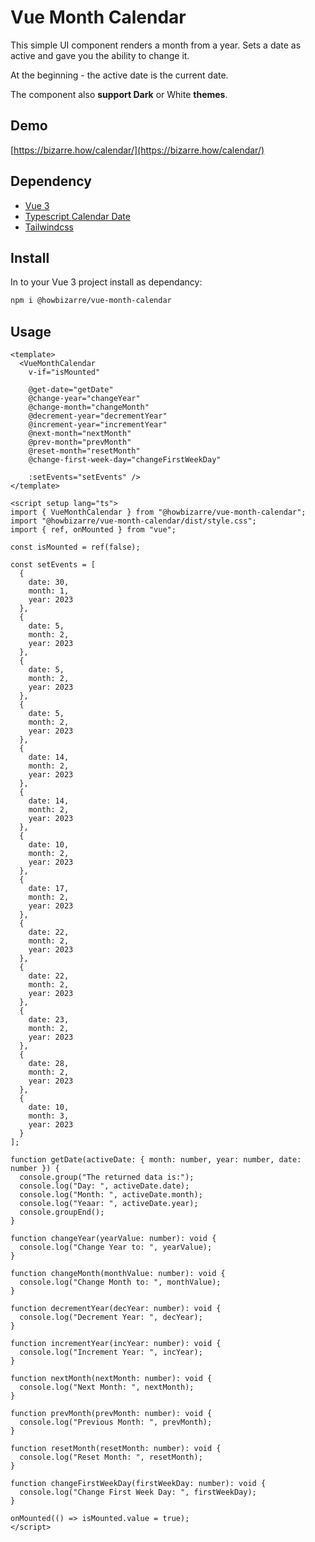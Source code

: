 # Vue Month Calendar

This simple UI component renders a month from a year. Sets a date as active and gave you the ability to change it.

At the beginning - the active date is the current date.

The component also **support Dark** or White **themes**.

## Demo

[https://bizarre.how/calendar/](https://bizarre.how/calendar/)

## Dependency

- [Vue 3](https://vuejs.org/)
- [Typescript Calendar Date](https://github.com/tskj/typescript-calendar-date)
- [Tailwindcss](https://tailwindcss.com/)

## Install

In to your Vue 3 project install as dependancy:

```sh
npm i @howbizarre/vue-month-calendar
```

## Usage

```javasciprt
<template>  
  <VueMonthCalendar
    v-if="isMounted"

    @get-date="getDate"
    @change-year="changeYear"
    @change-month="changeMonth"
    @decrement-year="decrementYear"
    @increment-year="incrementYear"
    @next-month="nextMonth"
    @prev-month="prevMonth"
    @reset-month="resetMonth"
    @change-first-week-day="changeFirstWeekDay"

    :setEvents="setEvents" />
</template>

<script setup lang="ts">
import { VueMonthCalendar } from "@howbizarre/vue-month-calendar";
import "@howbizarre/vue-month-calendar/dist/style.css";
import { ref, onMounted } from "vue";

const isMounted = ref(false);

const setEvents = [
  {
    date: 30,
    month: 1,
    year: 2023
  },
  {
    date: 5,
    month: 2,
    year: 2023
  },
  {
    date: 5,
    month: 2,
    year: 2023
  },
  {
    date: 5,
    month: 2,
    year: 2023
  },
  {
    date: 14,
    month: 2,
    year: 2023
  },
  {
    date: 14,
    month: 2,
    year: 2023
  },
  {
    date: 10,
    month: 2,
    year: 2023
  },
  {
    date: 17,
    month: 2,
    year: 2023
  },
  {
    date: 22,
    month: 2,
    year: 2023
  },
  {
    date: 22,
    month: 2,
    year: 2023
  },
  {
    date: 23,
    month: 2,
    year: 2023
  },
  {
    date: 28,
    month: 2,
    year: 2023
  },
  {
    date: 10,
    month: 3,
    year: 2023
  }
];

function getDate(activeDate: { month: number, year: number, date: number }) {
  console.group("The returned data is:");
  console.log("Day: ", activeDate.date);
  console.log("Month: ", activeDate.month);
  console.log("Yeaar: ", activeDate.year);
  console.groupEnd();
}

function changeYear(yearValue: number): void {
  console.log("Change Year to: ", yearValue);
}

function changeMonth(monthValue: number): void {
  console.log("Change Month to: ", monthValue);
}

function decrementYear(decYear: number): void {
  console.log("Decrement Year: ", decYear);
}

function incrementYear(incYear: number): void {
  console.log("Increment Year: ", incYear);
}

function nextMonth(nextMonth: number): void {
  console.log("Next Month: ", nextMonth);
}

function prevMonth(prevMonth: number): void {
  console.log("Previous Month: ", prevMonth);
}

function resetMonth(resetMonth: number): void {
  console.log("Reset Month: ", resetMonth);
}

function changeFirstWeekDay(firstWeekDay: number): void {
  console.log("Change First Week Day: ", firstWeekDay);
}

onMounted(() => isMounted.value = true);
</script>
```